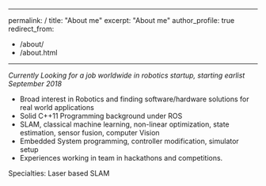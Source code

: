

---
permalink: /
title: "About me"
excerpt: "About me"
author_profile: true
redirect_from: 
  - /about/
  - /about.html
---

*Currently Looking for a job worldwide in robotics startup, starting earlist September 2018* 


- Broad interest in Robotics and finding software/hardware solutions for real world applications 
- Solid C++11 Programming background under ROS
- SLAM, classical machine learning, non-linear optimization, state estimation, sensor fusion, computer Vision
- Embedded System programming, controller modification, simulator setup
- Experiences working in team in hackathons and competitions.

Specialties: Laser based SLAM

